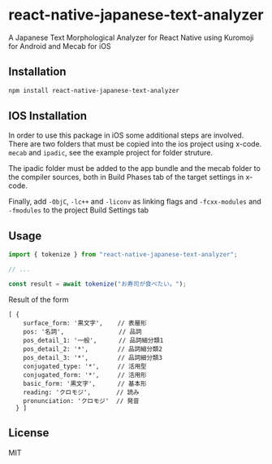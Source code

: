 # react-native-japanese-text-analyzer

A Japanese Text Morphological Analyzer for React Native using Kuromoji for Android and Mecab for iOS

## Installation

```sh
npm install react-native-japanese-text-analyzer
```

## IOS Installation

In order to use this package in iOS some additional steps are involved. There are two folders that must be copied into the ios project using x-code. 
`mecab` and `ipadic`, see the example project for folder struture. 

The ipadic folder must be added to the app bundle and the mecab folder to the compiler sources, both in Build Phases tab of the target settings in x-code. 

Finally, add `-ObjC`, `-lc++` and `-liconv` as linking flags and `-fcxx-modules` and `-fmodules` to the project Build Settings tab
## Usage

```js
import { tokenize } from "react-native-japanese-text-analyzer";

// ...

const result = await tokenize("お寿司が食べたい。");
```

Result of the form 
```
[ {
    surface_form: '黒文字',    // 表層形
    pos: '名詞',               // 品詞
    pos_detail_1: '一般',      // 品詞細分類1
    pos_detail_2: '*',        // 品詞細分類2
    pos_detail_3: '*',        // 品詞細分類3
    conjugated_type: '*',     // 活用型
    conjugated_form: '*',     // 活用形
    basic_form: '黒文字',      // 基本形
    reading: 'クロモジ',       // 読み
    pronunciation: 'クロモジ'  // 発音
  } ]
  ``` 

## License

MIT
